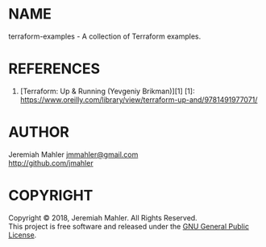 
# NAME

terraform-examples - A collection of Terraform examples.

# REFERENCES

  1. [Terraform: Up & Running (Yevgeniy Brikman)][1]
  [1]: https://www.oreilly.com/library/view/terraform-up-and/9781491977071/

# AUTHOR

Jeremiah Mahler <jmmahler@gmail.com><br>
<http://github.com/jmahler>

# COPYRIGHT

Copyright &copy; 2018, Jeremiah Mahler.  All Rights Reserved.<br>
This project is free software and released under
the [GNU General Public License][gpl].

 [gpl]: http://www.gnu.org/licenses/gpl.html
